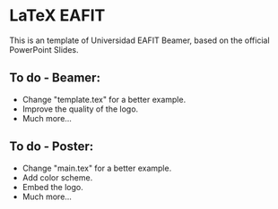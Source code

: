# LaTeX EAFIT

This is an template of Universidad EAFIT Beamer, based on the official PowerPoint Slides.

## To do - Beamer:

- Change "template.tex" for a better example.
- Improve the quality of the logo.
- Much more... 

## To do - Poster:

- Change "main.tex" for a better example.
- Add color scheme.
- Embed the logo.
- Much more... 
